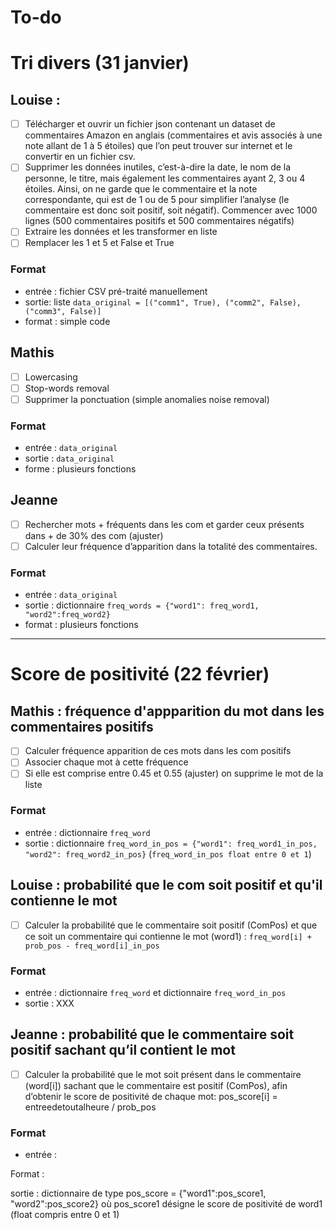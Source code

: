 # To-do

# Tri divers (31 janvier)

## Louise :
- [ ] Télécharger et ouvrir un fichier json contenant un dataset de commentaires Amazon en anglais (commentaires et avis associés à une note allant de 1 à 5 étoiles) que l’on peut trouver sur internet et le convertir en un fichier csv.
- [ ] Supprimer les données inutiles, c’est-à-dire la date, le nom de la personne, le titre, mais également les commentaires ayant 2, 3 ou 4 étoiles. Ainsi, on ne garde que le commentaire et la note correspondante, qui est de 1 ou de 5 pour simplifier l’analyse (le commentaire est donc soit positif, soit négatif). Commencer avec 1000 lignes (500 commentaires positifs et 500 commentaires négatifs)
- [ ] Extraire les données et les transformer en liste
- [ ] Remplacer les 1 et 5 et False et True

### Format
- entrée : fichier CSV pré-traité manuellement
- sortie: liste `data_original = [("comm1", True), ("comm2", False), ("comm3", False)]`
- format : simple code


## Mathis
- [ ] Lowercasing
- [ ] Stop-words removal
- [ ] Supprimer la ponctuation (simple anomalies noise removal)

### Format
- entrée : `data_original`
- sortie : `data_original`
- forme : plusieurs fonctions


## Jeanne

- [ ] Rechercher mots + fréquents dans les com et garder ceux présents dans + de 30% des com (ajuster)
- [ ] Calculer leur fréquence d’apparition dans la totalité des commentaires.

### Format
- entrée : `data_original`
- sortie : dictionnaire `freq_words = {"word1": freq_word1, "word2":freq_word2}`
- format : plusieurs fonctions

---

# Score de positivité (22 février)

## Mathis : fréquence d'appparition du mot dans les commentaires positifs
- [ ] Calculer fréquence apparition de ces mots dans les com positifs
- [ ] Associer chaque mot à cette fréquence
- [ ] Si elle est comprise entre 0.45 et 0.55 (ajuster) on supprime le mot de la liste

### Format
- entrée : dictionnaire `freq_word`
- sortie : dictionnaire `freq_word_in_pos = {"word1": freq_word1_in_pos, "word2": freq_word2_in_pos}` (`freq_word_in_pos float entre 0 et 1`)

## Louise : probabilité que le com soit positif et qu'il contienne le mot
- [ ] Calculer la probabilité que le commentaire soit positif (ComPos) et que ce soit un commentaire qui contienne le mot (word1) : `freq_word[i] + prob_pos - freq_word[i]_in_pos`

### Format
- entrée : dictionnaire `freq_word` et dictionnaire `freq_word_in_pos`
- sortie : XXX

## Jeanne :  probabilité que le commentaire soit positif sachant qu’il contient le mot
- [ ] Calculer la probabilité que le mot soit présent dans le commentaire (word[i]) sachant que le commentaire est positif (ComPos), afin d’obtenir le score de positivité de chaque mot: pos_score[i] = entreedetoutalheure / prob_pos

### Format
- entrée : 

Format :

sortie : dictionnaire de type pos_score = {"word1":pos_score1, "word2":pos_score2} où pos_score1 désigne le score de positivité de word1 (float compris entre 0 et 1)

